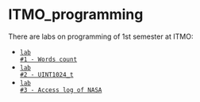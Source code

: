 # ITMO_programming
There are labs on programming of 1st semester at ITMO:
* <code>[lab #1 - Words count](https://github.com/AnnPrikhnenko/ITMO_programming/tree/main/lab%20%231)</code>
* <code>[lab #2 - UINT1024_t](https://github.com/AnnPrikhnenko/ITMO_programming/tree/main/lab%20%232)</code>
* <code>[lab #3 - Access log of NASA](https://github.com/AnnPrikhnenko/ITMO_programming/tree/main/lab%20%233)</code>
